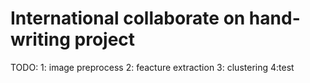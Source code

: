 # International collaborate on hand-writing project

TODO:
  1: image preprocess
  2: feacture extraction
  3: clustering
  4:test
